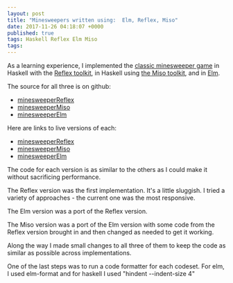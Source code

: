 ```yaml
---
layout: post
title: "Minesweepers written using:  Elm, Reflex, Miso"
date: 2017-11-26 04:18:07 +0000
published: true
tags: Haskell Reflex Elm Miso
tags:
---
```


As a learning experience, I implemented the [classic minesweeper game][minesweeperGame] in Haskell with the [Reflex toolkit][reflex], in Haskell using [the Miso toolkit][miso], and in [Elm][elm].

The source for all three is on github:

* [minesweeperReflex][reflexSource]
* [minesweeperMiso][misoSource]
* [minesweeperElm][elmSource]



Here are links to live versions of each:

* [minesweeperReflex][reflexDemo]
* [minesweeperMiso][misoDemo]
* [minesweeperElm][elmDemo]



[minesweeperGame]: https://en.wikipedia.org/wiki/Minesweeper_(video_game)

[reflex]: https://github.com/reflex-frp/reflex
[miso]: https://haskell-miso.org/
[elm]: http://elm-lang.org/

[reflexSource]: https://github.com/dc25/minesweeperReflex
[misoSource]: https://github.com/dc25/minesweeperMiso
[elmSource]: https://github.com/dc25/minesweeperElm

[reflexDemo]: https://dc25.github.io/minesweeperReflex
[misoDemo]: https://dc25.github.io/minesweeperMiso
[elmDemo]: https://dc25.github.io/minesweeperElm


The code for each version is as similar to the others as I could make it without sacrificing performance.

The Reflex version was the first implementation.  It's a little sluggish.  I tried a variety of approaches - the current one was the most responsive.

The Elm version was a port of the Reflex version.

The Miso version was a port of the Elm version with some code from the Reflex version brought in and then changed as needed to get it working.

Along the way I made small changes to all three of them to keep the code as similar as possible across implementations.

One of the last steps was to run a code formatter for each codeset.  For elm, I used elm-format and for haskell I used "hindent --indent-size 4"

